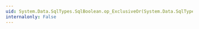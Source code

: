 ```yaml
---
uid: System.Data.SqlTypes.SqlBoolean.op_ExclusiveOr(System.Data.SqlTypes.SqlBoolean,System.Data.SqlTypes.SqlBoolean)
internalonly: False
---
```

